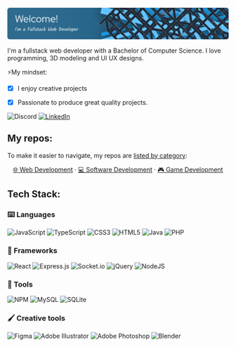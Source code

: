 ![Header](./Fichier.svg)

I'm a fullstack web developer with a Bachelor of Computer Science. I love programming, 3D modeling and UI UX designs.

⚡My mindset:
- [x] I enjoy creative projects
- [x] Passionate to produce great quality projects.


![Discord](https://img.shields.io/badge/Zoreph%230563-%237289DA.svg?logo=discord&logoColor=white)
[![LinkedIn](https://img.shields.io/badge/LinkedIn-%230077B5.svg?logo=linkedin&logoColor=white)](https://linkedin.com/in/clément-gili-03975b1a4)

## My repos:
To make it easier to navigate, my repos are [listed by category](https://github.com/Zoreph22?tab=stars):

<div align="center">

  [🌐 Web Development](https://github.com/stars/Zoreph22/lists/my-repos-web-projects) ·
  [💻 Software Development](https://github.com/stars/Zoreph22/lists/my-repos-game-projects) ·
  [🎮 Game Development](https://github.com/stars/Zoreph22/lists/my-repos-software-projects)
  
</div>

## Tech Stack:

### ⌨️ Languages

![JavaScript](https://img.shields.io/badge/javascript-%23323330.svg?style=for-the-badge&logo=javascript&logoColor=%23F7DF1E) 
![TypeScript](https://img.shields.io/badge/typescript-%23007ACC.svg?style=for-the-badge&logo=typescript&logoColor=white)
![CSS3](https://img.shields.io/badge/css3-%231572B6.svg?style=for-the-badge&logo=css3&logoColor=white) 
![HTML5](https://img.shields.io/badge/html5-%23E34F26.svg?style=for-the-badge&logo=html5&logoColor=white) 
![Java](https://img.shields.io/badge/java-%23ED8B00.svg?style=for-the-badge&logo=java&logoColor=white) 
![PHP](https://img.shields.io/badge/php-%23777BB4.svg?style=for-the-badge&logo=php&logoColor=white) 


### 🧩 Frameworks

![React](https://img.shields.io/badge/react-%2320232a.svg?style=for-the-badge&logo=react&logoColor=%2361DAFB) 
![Express.js](https://img.shields.io/badge/express.js-%23404d59.svg?style=for-the-badge&logo=express&logoColor=%2361DAFB) 
![Socket.io](https://img.shields.io/badge/Socket.io-black?style=for-the-badge&logo=socket.io&badgeColor=010101)
![jQuery](https://img.shields.io/badge/jquery-%230769AD.svg?style=for-the-badge&logo=jquery&logoColor=white) 
![NodeJS](https://img.shields.io/badge/node.js-6DA55F?style=for-the-badge&logo=node.js&logoColor=white) 

### 🔧 Tools

![NPM](https://img.shields.io/badge/NPM-%23000000.svg?style=for-the-badge&logo=npm&logoColor=white) 
![MySQL](https://img.shields.io/badge/mysql-%2300f.svg?style=for-the-badge&logo=mysql&logoColor=white) 
![SQLite](https://img.shields.io/badge/sqlite-%2307405e.svg?style=for-the-badge&logo=sqlite&logoColor=white) 

### 🖌️ Creative tools

![Figma](https://img.shields.io/badge/figma-%23F24E1E.svg?style=for-the-badge&logo=figma&logoColor=white) 
![Adobe Illustrator](https://img.shields.io/badge/adobe%20illustrator-%23FF9A00.svg?style=for-the-badge&logo=adobeillustrator&logoColor=white) 
![Adobe Photoshop](https://img.shields.io/badge/adobe%20photoshop-%2331A8FF.svg?style=for-the-badge&logo=adobephotoshop&logoColor=white) 
![Blender](https://img.shields.io/badge/blender-%23F5792A.svg?style=for-the-badge&logo=blender&logoColor=white)


